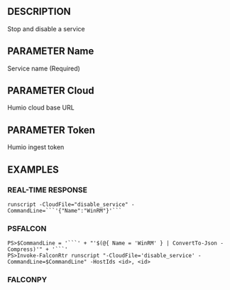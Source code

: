 ## DESCRIPTION
Stop and disable a service

## PARAMETER Name
Service name (Required)

## PARAMETER Cloud
Humio cloud base URL

## PARAMETER Token
Humio ingest token

## EXAMPLES

### REAL-TIME RESPONSE
```
runscript -CloudFile="disable_service" -CommandLine=```'{"Name":"WinRM"}'```
```
### PSFALCON
```
PS>$CommandLine = '```' + "'$(@{ Name = 'WinRM' } | ConvertTo-Json -Compress)'" + '```'
PS>Invoke-FalconRtr runscript "-CloudFile='disable_service' -CommandLine=$CommandLine" -HostIds <id>, <id>
```
### FALCONPY
